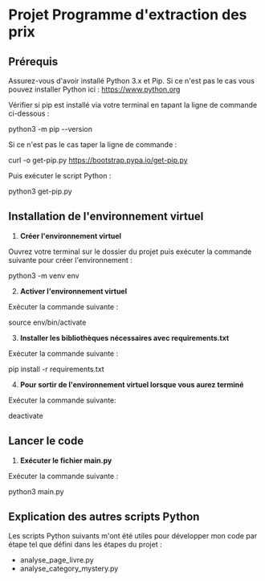 # Projet Programme d'extraction des prix

## Prérequis 
Assurez-vous d'avoir installé Python 3.x et Pip.
Si ce n'est pas le cas vous pouvez installer Python ici : https://www.python.org

Vérifier si pip est installé via votre terminal en tapant la ligne de commande ci-dessous :

python3 -m pip --version

Si ce n'est pas le cas taper la ligne de commande :

curl -o get-pip.py https://bootstrap.pypa.io/get-pip.py

Puis exécuter le script Python :

python3 get-pip.py

## Installation de l'environnement virtuel

1. **Créer l'environnement virtuel**

Ouvrez votre terminal sur le dossier du projet puis exécuter la commande suivante pour créer l'environnement :

python3 -m venv env

2. **Activer l'environnement virtuel**

Exécuter la commande suivante :

source env/bin/activate

3. **Installer les bibliothèques nécessaires avec requirements.txt**

Exécuter la commande suivante :

pip install -r requirements.txt

4. **Pour sortir de l'environnement virtuel lorsque vous aurez terminé**

Exécuter la commande suivante:

deactivate

## Lancer le code 

1. **Exécuter le fichier main.py**

Exécuter la commande suivante :

python3 main.py

## Explication des autres scripts Python
Les scripts Python suivants m'ont été utiles pour développer mon code par étape tel que défini dans les étapes du projet :
- analyse_page_livre.py
- analyse_category_mystery.py 
